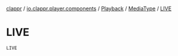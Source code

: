 [clappr](../../../index.md) / [io.clappr.player.components](../../index.md) / [Playback](../index.md) / [MediaType](index.md) / [LIVE](.)

# LIVE

`LIVE`